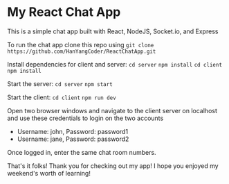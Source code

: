 # My React Chat App

This is a simple chat app built with React, NodeJS, Socket.io, and Express

To run the chat app clone this repo using `git clone https://github.com/HanYangCoder/ReactChatApp.git`

Install dependencies for client and server:
`cd server`
`npm install`
`cd client`
`npm install`

Start the server:
`cd server`
`npm start`

Start the client:
`cd client`
`npm run dev`

Open two browser windows and navigate to the client server on localhost and use these credentials to login on the two accounts

- Username: john, Password: password1
- Username: jane, Password: password2


Once logged in, enter the same chat room numbers.


That's it folks! Thank you for checking out my app! I hope you enjoyed my weekend's worth of learning!